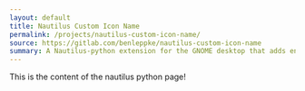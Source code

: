 ```yaml
---
layout: default
title: Nautilus Custom Icon Name
permalink: /projects/nautilus-custom-icon-name/
source: https://gitlab.com/benleppke/nautilus-custom-icon-name
summary: A Nautilus-python extension for the GNOME desktop that adds enhancements for custom folder icons.
---
```


This is the content of the nautilus python page!
